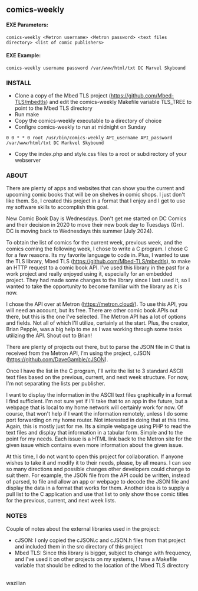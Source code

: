 
## comics-weekly

#### EXE Parameters:
```
comics-weekly <Metron username> <Metron password> <text files directory> <list of comic publishers>
```
#### EXE Example:
```
comics-weekly username password /var/www/html/txt DC Marvel Skybound
```
### INSTALL
* Clone a copy of the Mbed TLS project (https://github.com/Mbed-TLS/mbedtls) and edit the comics-weekly Makefile variable TLS_TREE to point to the Mbed TLS directory
* Run make
* Copy the comics-weekly executable to a directory of choice
* Configre comics-weekly to run at midnight on Sunday
```
0 0 * * 0 root /usr/bin/comics-weekly API_username API_password /var/www/html/txt DC Markvel Skybound
```
* Copy the index.php and style.css files to a root or subdirectory of your webserver
### ABOUT
There are plenty of apps and websites that can show you the current and upcoming comic books that will be on shelves in comic shops. I just don't like them. So, I created this project in a format that I enjoy and I get to use my software skills to accomplish this goal.

New Comic Book Day is Wednesdays. Don't get me started on DC Comics and their decision in 2020 to move their new book day to Tuesdays (Grr). DC is moving back to Wednesdays this summer (July 2024).

To obtain the list of comics for the current week, previous week, and the comics coming the following week, I chose to write a C program. I chose C for a few reasons. Its my favorite language to code in. Plus, I wanted to use the TLS library, Mbed TLS (https://github.com/Mbed-TLS/mbedtls), to make an HTTP request to a comic book API. I've used this library in the past for a work project and really enjoyed using it, especially for an embedded project. They had made some changes to the library since I last used it, so I wanted to take the opportunity to become familiar with the library as it is now.

I chose the API over at Metron (https://metron.cloud/). To use this API, you will need an account, but its free. There are other comic book APIs out there, but this is the one I've selected. The Metron API has a lot of options and fields. Not all of which I'll utilize, certainly at the start. Plus, the creator, Brian Pepple, was a big help to me as I was working through some tasks utilizing the API. Shout out to Brian!

There are plenty of projects out there, but to parse the JSON file in C that is received from the Metron API, I'm using the project, cJSON (https://github.com/DaveGamble/cJSON).

Once I have the list in the C program, I'll write the list to 3 standard ASCII text files based on the previous, current, and next week structure. For now, I'm not separating the lists per publisher.

I want to display the information in the ASCII text files graphically in a format I find sufficient. I'm not sure yet if I'll take that to an app in the future, but a webpage that is local to my home network will certainly work for now. Of course, that won't help if I want the information remotely, unless I do some port forwarding on my home router. Not interested in doing that at this time. Again, this is mostly just for me. Its a simple webpage using PHP to read the text files and display that information in a tabular form. Simple and to the point for my needs. Each issue is a HTML link back to the Metron site for the given issue which contains even more information about the given issue.

At this time, I do not want to open this project for collaboration. If anyone wishes to take it and modify it to their needs, please, by all means. I can see so many directions and possible changes other developers could change to suit them. For example, the JSON file from the API could be written, instead of parsed, to file and allow an app or webpage to decode the JSON file and display the data in a format that works for them. Another idea is to supply a pull list to the C application and use that list to only show those comic titles for the previous, current, and next week lists.

### NOTES
Couple of notes about the external libraries used in the project:

* cJSON: I only copied the cJSON.c and cJSON.h files from that project and included them in the src directory of this project
* Mbed TLS: Since this library is bigger, subject to change with frequency, and I've used it on other projects on my systems, I have a Makefile variable that should be edited to the location of the Mbed TLS directory

<br/>
wazilian
